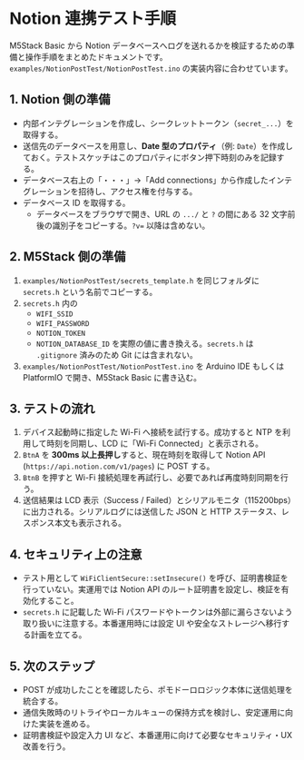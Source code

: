 # Notion 連携テスト手順

M5Stack Basic から Notion データベースへログを送れるかを検証するための準備と操作手順をまとめたドキュメントです。`examples/NotionPostTest/NotionPostTest.ino` の実装内容に合わせています。

## 1. Notion 側の準備
- 内部インテグレーションを作成し、シークレットトークン（`secret_...`）を取得する。
- 送信先のデータベースを用意し、**Date 型のプロパティ**（例: `Date`）を作成しておく。テストスケッチはこのプロパティにボタン押下時刻のみを記録する。
- データベース右上の「・・・」→「Add connections」から作成したインテグレーションを招待し、アクセス権を付与する。
- データベース ID を取得する。
  - データベースをブラウザで開き、URL の `.../` と `?` の間にある 32 文字前後の識別子をコピーする。`?v=` 以降は含めない。

## 2. M5Stack 側の準備
1. `examples/NotionPostTest/secrets_template.h` を同じフォルダに `secrets.h` という名前でコピーする。
2. `secrets.h` 内の
   - `WIFI_SSID`
   - `WIFI_PASSWORD`
   - `NOTION_TOKEN`
   - `NOTION_DATABASE_ID`
   を実際の値に書き換える。`secrets.h` は `.gitignore` 済みのため Git には含まれない。
3. `examples/NotionPostTest/NotionPostTest.ino` を Arduino IDE もしくは PlatformIO で開き、M5Stack Basic に書き込む。

## 3. テストの流れ
1. デバイス起動時に指定した Wi-Fi へ接続を試行する。成功すると NTP を利用して時刻を同期し、LCD に「Wi-Fi Connected」と表示される。
2. `BtnA` を **300ms 以上長押し**すると、現在時刻を取得して Notion API (`https://api.notion.com/v1/pages`) に POST する。
3. `BtnB` を押すと Wi-Fi 接続処理を再試行し、必要であれば再度時刻同期を行う。
4. 送信結果は LCD 表示（Success / Failed）とシリアルモニタ（115200bps）に出力される。シリアルログには送信した JSON と HTTP ステータス、レスポンス本文も表示される。

## 4. セキュリティ上の注意
- テスト用として `WiFiClientSecure::setInsecure()` を呼び、証明書検証を行っていない。実運用では Notion API のルート証明書を設定し、検証を有効化すること。
- `secrets.h` に記載した Wi-Fi パスワードやトークンは外部に漏らさないよう取り扱いに注意する。本番運用時には設定 UI や安全なストレージへ移行する計画を立てる。

## 5. 次のステップ
- POST が成功したことを確認したら、ポモドーロロジック本体に送信処理を統合する。
- 通信失敗時のリトライやローカルキューの保持方式を検討し、安定運用に向けた実装を進める。
- 証明書検証や設定入力 UI など、本番運用に向けて必要なセキュリティ・UX 改善を行う。
